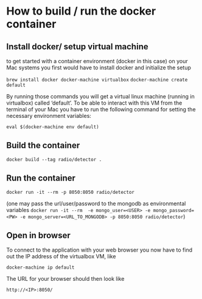 # How to build / run the docker container

## Install docker/ setup virtual machine
to get started with a container environment (docker in this case) on
your Mac systems you first would have to install docker and initialize
the setup

`brew install docker docker-machine virtualbox`
`docker-machine create default`

By running those commands you will get a virtual linux machine (running
in virtualbox) called ‘default’.
To be able to interact with this VM from the terminal of your Mac you
have to run the following command for setting the necessary environment
variables:

`eval $(docker-machine env default)`
## Build the container
`docker build --tag radio/detector .`

## Run the container
`docker run -it --rm -p 8050:8050 radio/detector`

(one may pass the url/user/password to the mongodb as environmental variables
`docker run -it --rm  -e mongo_user=<USER> -e mongo_password=<PW> -e mongo_server=<URL_TO_MONGODB> -p 8050:8050 radio/detector`)

## Open in browser
To connect to the application with your web browser you now have to
find out the IP address of the virtualbox VM, like

`docker-machine ip default`            

The URL for your browser should then look like

`http://<IP>:8050/`
